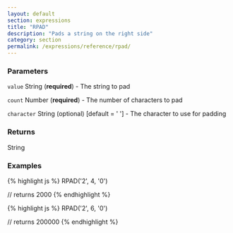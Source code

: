 ```yaml
---
layout: default
section: expressions
title: "RPAD"
description: "Pads a string on the right side"
category: section
permalink: /expressions/reference/rpad/
---
```


### Parameters

`value` String (__required__) - The string to pad

`count` Number (__required__) - The number of characters to pad

`character` String (optional)  [default = ' '] - The character to use for padding

### Returns

String

### Examples

{% highlight js %}
RPAD('2', 4, '0')

// returns 2000
{% endhighlight %}


{% highlight js %}
RPAD('2', 6, '0')

// returns 200000
{% endhighlight %}